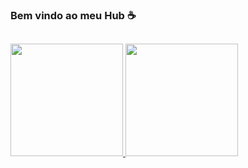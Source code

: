 ### Bem vindo ao meu Hub ☕
##
<div>
  <a href="https://github.com/LeoLBS">
  <img height= "180em" src= "https://github-readme-stats.vercel.app/api?username=LeoLBS&show_icons=true&count_private=true&theme=gruvbox_light"/>
  <img height= "180em" src= "https://github-readme-stats.vercel.app/api/top-langs/?username=LeoLBS&layout=compact&theme=gruvbox_light"/>
</div>

